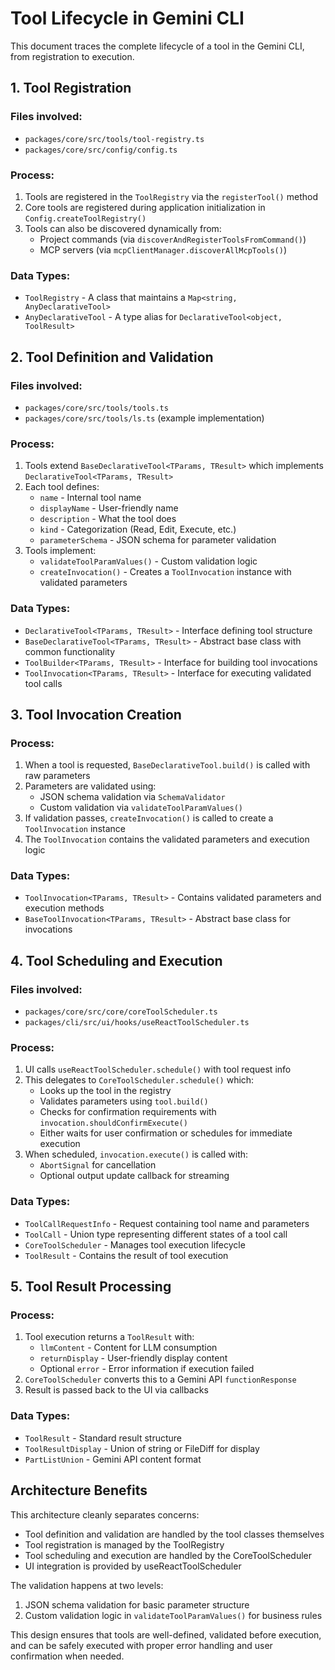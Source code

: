 # Tool Lifecycle in Gemini CLI

This document traces the complete lifecycle of a tool in the Gemini CLI, from registration to execution.

## 1. Tool Registration

### Files involved:
- `packages/core/src/tools/tool-registry.ts`
- `packages/core/src/config/config.ts`

### Process:
1. Tools are registered in the `ToolRegistry` via the `registerTool()` method
2. Core tools are registered during application initialization in `Config.createToolRegistry()`
3. Tools can also be discovered dynamically from:
   - Project commands (via `discoverAndRegisterToolsFromCommand()`)
   - MCP servers (via `mcpClientManager.discoverAllMcpTools()`)

### Data Types:
- `ToolRegistry` - A class that maintains a `Map<string, AnyDeclarativeTool>`
- `AnyDeclarativeTool` - A type alias for `DeclarativeTool<object, ToolResult>`

## 2. Tool Definition and Validation

### Files involved:
- `packages/core/src/tools/tools.ts`
- `packages/core/src/tools/ls.ts` (example implementation)

### Process:
1. Tools extend `BaseDeclarativeTool<TParams, TResult>` which implements `DeclarativeTool<TParams, TResult>`
2. Each tool defines:
   - `name` - Internal tool name
   - `displayName` - User-friendly name
   - `description` - What the tool does
   - `kind` - Categorization (Read, Edit, Execute, etc.)
   - `parameterSchema` - JSON schema for parameter validation
3. Tools implement:
   - `validateToolParamValues()` - Custom validation logic
   - `createInvocation()` - Creates a `ToolInvocation` instance with validated parameters

### Data Types:
- `DeclarativeTool<TParams, TResult>` - Interface defining tool structure
- `BaseDeclarativeTool<TParams, TResult>` - Abstract base class with common functionality
- `ToolBuilder<TParams, TResult>` - Interface for building tool invocations
- `ToolInvocation<TParams, TResult>` - Interface for executing validated tool calls

## 3. Tool Invocation Creation

### Process:
1. When a tool is requested, `BaseDeclarativeTool.build()` is called with raw parameters
2. Parameters are validated using:
   - JSON schema validation via `SchemaValidator`
   - Custom validation via `validateToolParamValues()`
3. If validation passes, `createInvocation()` is called to create a `ToolInvocation` instance
4. The `ToolInvocation` contains the validated parameters and execution logic

### Data Types:
- `ToolInvocation<TParams, TResult>` - Contains validated parameters and execution methods
- `BaseToolInvocation<TParams, TResult>` - Abstract base class for invocations

## 4. Tool Scheduling and Execution

### Files involved:
- `packages/core/src/core/coreToolScheduler.ts`
- `packages/cli/src/ui/hooks/useReactToolScheduler.ts`

### Process:
1. UI calls `useReactToolScheduler.schedule()` with tool request info
2. This delegates to `CoreToolScheduler.schedule()` which:
   - Looks up the tool in the registry
   - Validates parameters using `tool.build()`
   - Checks for confirmation requirements with `invocation.shouldConfirmExecute()`
   - Either waits for user confirmation or schedules for immediate execution
3. When scheduled, `invocation.execute()` is called with:
   - `AbortSignal` for cancellation
   - Optional output update callback for streaming

### Data Types:
- `ToolCallRequestInfo` - Request containing tool name and parameters
- `ToolCall` - Union type representing different states of a tool call
- `CoreToolScheduler` - Manages tool execution lifecycle
- `ToolResult` - Contains the result of tool execution

## 5. Tool Result Processing

### Process:
1. Tool execution returns a `ToolResult` with:
   - `llmContent` - Content for LLM consumption
   - `returnDisplay` - User-friendly display content
   - Optional `error` - Error information if execution failed
2. `CoreToolScheduler` converts this to a Gemini API `functionResponse`
3. Result is passed back to the UI via callbacks

### Data Types:
- `ToolResult` - Standard result structure
- `ToolResultDisplay` - Union of string or FileDiff for display
- `PartListUnion` - Gemini API content format

## Architecture Benefits

This architecture cleanly separates concerns:
- Tool definition and validation are handled by the tool classes themselves
- Tool registration is managed by the ToolRegistry
- Tool scheduling and execution are handled by the CoreToolScheduler
- UI integration is provided by useReactToolScheduler

The validation happens at two levels:
1. JSON schema validation for basic parameter structure
2. Custom validation logic in `validateToolParamValues()` for business rules

This design ensures that tools are well-defined, validated before execution, and can be safely executed with proper error handling and user confirmation when needed.